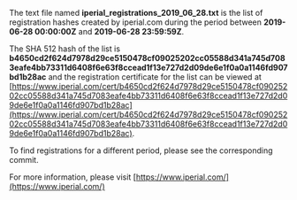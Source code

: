 The text file named **iperial_registrations_2019_06_28.txt** is the list of registration hashes created by iperial.com during the period between **2019-06-28 00:00:00Z** and **2019-06-28 23:59:59Z**.

The SHA 512 hash of the list is **b4650cd2f624d7978d29ce5150478cf09025202cc05588d341a745d7083eafe4bb73311d6408f6e63f8ccead1f13e727d2d09de6e1f0a0a1146fd907bd1b28ac** and the registration certificate for the list can be viewed at [https://www.iperial.com/cert/b4650cd2f624d7978d29ce5150478cf09025202cc05588d341a745d7083eafe4bb73311d6408f6e63f8ccead1f13e727d2d09de6e1f0a0a1146fd907bd1b28ac](https://www.iperial.com/cert/b4650cd2f624d7978d29ce5150478cf09025202cc05588d341a745d7083eafe4bb73311d6408f6e63f8ccead1f13e727d2d09de6e1f0a0a1146fd907bd1b28ac).

To find registrations for a different period, please see the corresponding commit.

For more information, please visit [https://www.iperial.com/](https://www.iperial.com/)
